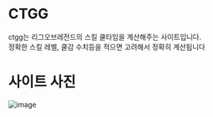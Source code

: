 # CTGG

ctgg는 리그오브레전드의 스킬 쿨타임을 계산해주는 사이트입니다.
</br>
정확한 스킬 레벨, 쿨감 수치등을 적으면 고려해서 정확히 계산됩니다

# 사이트 사진

![image](https://github.com/BBugHouse/CTGG/assets/61784655/99598624-2443-4407-9086-65b827ad7729)
